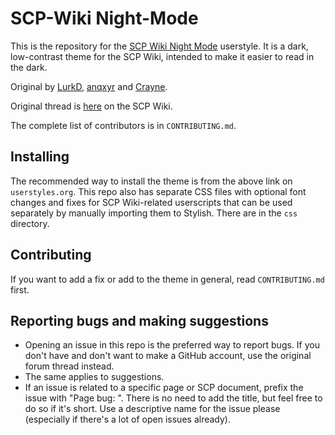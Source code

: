 SCP-Wiki Night-Mode
===================

This is the repository for the [SCP Wiki Night Mode](https://userstyles.org/styles/118617/scp-wiki-night-mode) userstyle. It is a dark, low-contrast theme for the SCP Wiki, intended to make it easier to read in the dark.

Original by [LurkD](http://www.wikidot.com/user:info/lurkd), [anqxyr](http://www.wikidot.com/user:info/anqxyr) and [Crayne](http://www.wikidot.com/user:info/crayne).

Original thread is [here](http://www.scp-wiki.net/forum/t-1353913/help-wanted) on the SCP Wiki.

The complete list of contributors is in `CONTRIBUTING.md`.

Installing
----------

The recommended way to install the theme is from the above link on `userstyles.org`. This repo also has separate CSS files with optional font changes and fixes for SCP Wiki-related userscripts that can be used separately by manually importing them to Stylish. There are in the `css` directory.

Contributing
------------

If you want to add a fix or add to the theme in general, read `CONTRIBUTING.md` first.

Reporting bugs and making suggestions
-------------------------------------

  - Opening an issue in this repo is the preferred way to report bugs. If you don't have and don't want to make a GitHub account, use the original forum thread instead.
  - The same applies to suggestions.
  - If an issue is related to a specific page or SCP document, prefix the issue with "Page bug: ". There is no need to add the title, but feel free to do so if it's short. Use a descriptive name for the issue please (especially if there's a lot of open issues already).
